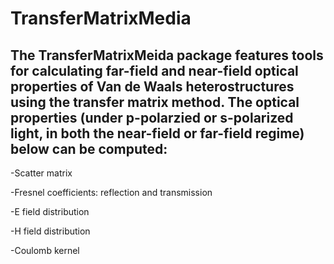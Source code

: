 # TransferMatrixMedia
## The TransferMatrixMeida package features tools for calculating far-field and near-field optical properties of Van de Waals heterostructures using the transfer matrix method. The optical properties (under p-polarzied or s-polarized light, in both the near-field or far-field regime) below can be computed:

-Scatter matrix

-Fresnel coefficients: reflection and transmission

-E field distribution

-H field distribution

-Coulomb kernel

